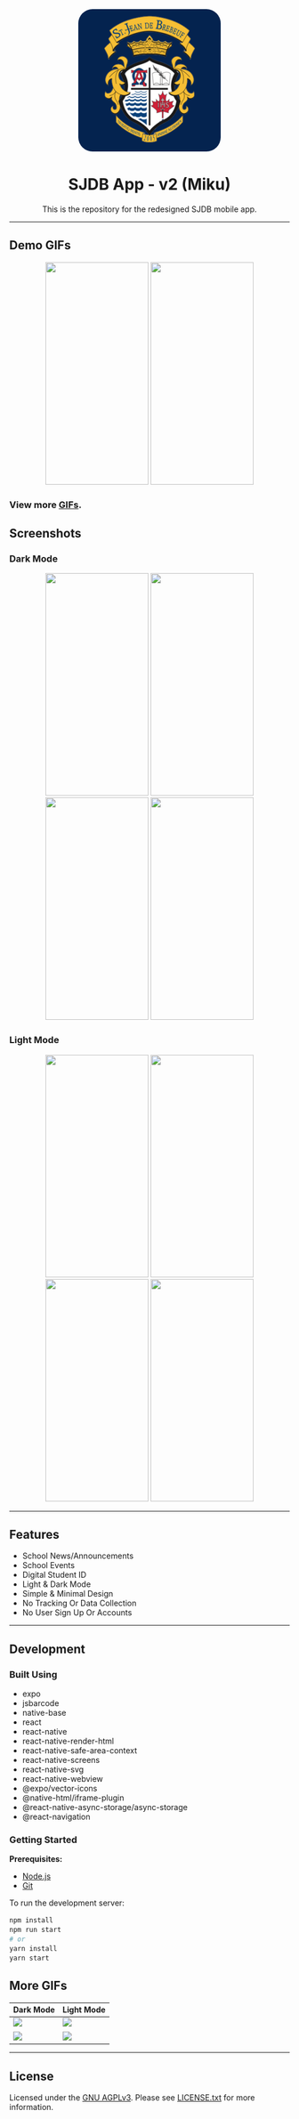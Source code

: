<div align="center">
<img src="./assets/icon.png" width="256" height="256" alt=""  style="border-radius:10%">
</div>
<h1 align="center">SJDB App - v2 (Miku)</h1>
<div align="center">

This is the repository for the redesigned SJDB mobile app. <br />

</div>

---

## Demo GIFs

<p align="center">
  <img src="https://i.postimg.cc/3x135Dsc/sjdb-v2-home-dark.gif" width="185px" height="400px" alt="">
  <img src="https://i.postimg.cc/kMS9MZr8/sjdb-v2-home-light.gif" width="185px" height="400px" alt="">
</p>

### View more [GIFs](#more-GIFs).

## Screenshots

### Dark Mode

<p align="center">
  <img src="https://i.postimg.cc/tRMxt3Kz/sjdb-v2-home-dark.png" width="185px" height="400px" alt="">
  <img src="https://i.postimg.cc/GtHsntyY/sjdb-v2-calendar-dark.png" width="185px" height="400px" alt="">
  <img src="https://i.postimg.cc/bvpDN3nq/sjdb-v2-id-dark.png" width="185px" height="400px" alt="">
  <img src="https://i.postimg.cc/WbqJ9Djc/sjdb-v2-post-dark.png" width="185px" height="400px" alt="">
  
</p>

### Light Mode

<p align="center">
  <img src="https://i.postimg.cc/5yTQ4JBr/sjdb-v2-home-light.png" width="185px" height="400px" alt="">
  <img src="https://i.postimg.cc/tgN6hLb1/sjdb-v2-calendar-light.png" width="185px" height="400px" alt="">
  <img src="https://i.postimg.cc/28qzpJ0P/sjdb-v2-id-light.png" width="185px" height="400px" alt="">
  <img src="https://i.postimg.cc/sXnZL7vs/sjdb-v2-event-light.png" width="185px" height="400px" alt="">
  
</p>

---

## Features

- School News/Announcements
- School Events
- Digital Student ID
- Light & Dark Mode
- Simple & Minimal Design
- No Tracking Or Data Collection
- No User Sign Up Or Accounts

---

## Development

### Built Using

- expo
- jsbarcode
- native-base
- react
- react-native
- react-native-render-html
- react-native-safe-area-context
- react-native-screens
- react-native-svg
- react-native-webview
- @expo/vector-icons
- @native-html/iframe-plugin
- @react-native-async-storage/async-storage
- @react-navigation

### Getting Started

**Prerequisites:**

- [Node.js](https://nodejs.org/en/)
- [Git](https://github.com/git-guides/install-git)

To run the development server:

```bash
npm install
npm run start
# or
yarn install
yarn start
```

## More GIFs

| Dark Mode                                                    | Light Mode                                                    |
| ------------------------------------------------------------ | ------------------------------------------------------------- |
| ![](https://i.postimg.cc/YC91YQz6/sjdb-v2-calendar-dark.gif) | ![](https://i.postimg.cc/FKsYtp88/sjdb-v2-calendar-light.gif) |
| ![](https://i.postimg.cc/rFqGyBdY/sjdb-v2-id-dark.gif)       | ![](https://i.postimg.cc/br9QHT5T/sjdb-v2-id-light.gif)       |

---

## License

Licensed under the [GNU AGPLv3](https://www.gnu.org/licenses/agpl-3.0.en.html). Please see [LICENSE.txt](./LICENSE.txt) for more information.
